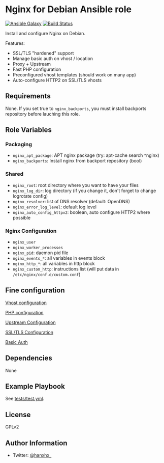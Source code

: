 Nginx for Debian Ansible role
=============================

[![Ansible Galaxy](http://img.shields.io/badge/ansible--galaxy-HanXHX.nginx-blue.svg)](https://galaxy.ansible.com/list#/roles/4399) [![Build Status](https://travis-ci.org/HanXHX/ansible-nginx.svg?branch=master)](https://travis-ci.org/HanXHX/ansible-nginx)

Install and configure Nginx on Debian.

Features:

- SSL/TLS "hardened" support
- Manage basic auth on vhost / location
- Proxy + Upstream
- Fast PHP configuration
- Preconfigured vhost templates (should work on many app)
- Auto-configure HTTP2 on SSL/TLS vhosts

Requirements
------------

None. If you set true to `nginx_backports`, you must install backports repository before lauching this role.

Role Variables
--------------

### Packaging

- `nginx_apt_package`: APT nginx package (try: apt-cache search ^nginx)
- `nginx_backports`: Install nginx from backport repository (bool)

### Shared

- `nginx_root`: root directory where you want to have your files
- `nginx_log_dir`: log directory (if you change it, don't forget to change logrotate config)
- `nginx_resolver`: list of DNS resolver (default: OpenDNS)
- `nginx_error_log_level`: default log level
- `nginx_auto_config_httpv2`: boolean, auto configure HTTP2 where possible

### Nginx Configuration

- `nginx_user`
- `nginx_worker_processes`
- `nginx_pid`: daemon pid file
- `nginx_events_*`: all variables in events block
- `nginx_http_*`: all variables in http block
- `nginx_custom_http`: instructions list (will put data in `/etc/nginx/conf.d/custom.conf`)

Fine configuration
------------------

[Vhost configuration](doc/vhost.md)

[PHP configuration](doc/php.md)

[Upstream Configuration](doc/upstream.md)

[SSL/TLS Configuration](doc/ssl.md)

[Basic Auth](doc/auth.md)


Dependencies
------------

None

Example Playbook
----------------

See [tests/test.yml](tests/test.yml).

License
-------

GPLv2

Author Information
------------------

- Twitter: [@hanxhx_](https://twitter.com/hanxhx_)

